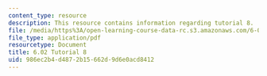 ```yaml
---
content_type: resource
description: This resource contains information regarding tutorial 8.
file: /media/https%3A/open-learning-course-data-rc.s3.amazonaws.com/6-02-introduction-to-eecs-ii-digital-communication-systems-fall-2012/986ec2b4d4872b15662d9d6e0acd8412_MIT6_02F12_tutor08.pdf
file_type: application/pdf
resourcetype: Document
title: 6.02 Tutorial 8
uid: 986ec2b4-d487-2b15-662d-9d6e0acd8412
---
```

